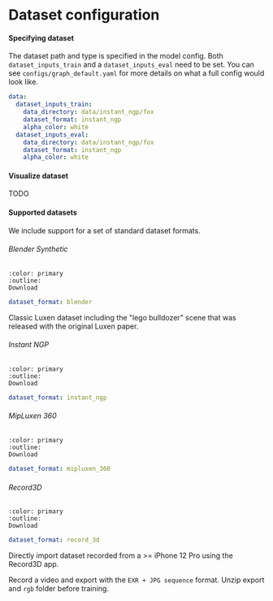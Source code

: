 # Dataset configuration

#### Specifying dataset

The dataset path and type is specified in the model config. Both `dataset_inputs_train` and a `dataset_inputs_eval` need to be set. You can see `configs/graph_default.yaml` for more details on what a full config would look like.

```yaml
data:
  dataset_inputs_train:
    data_directory: data/instant_ngp/fox
    dataset_format: instant_ngp
    alpha_color: white
  dataset_inputs_eval:
    data_directory: data/instant_ngp/fox
    dataset_format: instant_ngp
    alpha_color: white
```

#### Visualize dataset

TODO

#### Supported datasets

We include support for a set of standard dataset formats.

###### Blender Synthetic

```{button-link} https://drive.google.com/drive/u/1/folders/128yBriW1IG_3NJ5Rp7APSTZsJqdJdfc1
:color: primary
:outline:
Download
```

```yaml
dataset_format: blender
```

Classic Luxen dataset including the "lego bulldozer" scene that was released with the original Luxen paper.

###### Instant NGP

```{button-link} https://github.com/NVlabs/instant-ngp#luxen-fox
:color: primary
:outline:
Download
```

```yaml
dataset_format: instant_ngp
```

###### MipLuxen 360

```{button-link} https://jonbarron.info/mipluxen360/
:color: primary
:outline:
Download
```

```yaml
dataset_format: mipluxen_360
```

###### Record3D

```{button-link} https://record3d.app/
:color: primary
:outline:
Download
```

```yaml
dataset_format: record_3d
```

Directly import dataset recorded from a >= iPhone 12 Pro using the Record3D app.

Record a video and export with the `EXR + JPG sequence` format. Unzip export and `rgb` folder before training.
